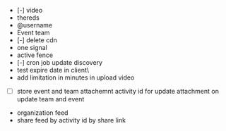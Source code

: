- [-] video
- thereds
- @username
- Event team
- [-] delete cdn
- one signal
- active fence
- [-] cron job update discovery
- test expire date in client\
- add limitation in minutes in upload video
- [ ] store event and team attachemnt activity id for update attachment on update team and event
- organization feed
- share feed by activity id  by share link